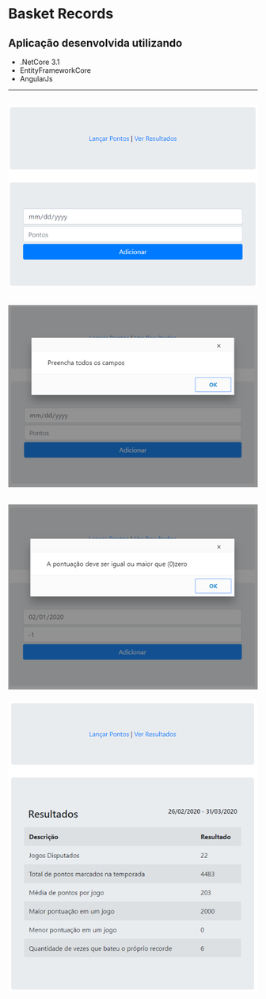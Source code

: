 # Basket Records

## Aplicação desenvolvida utilizando
* .NetCore 3.1
* EntityFrameworkCore
* AngularJs
---
![](/basket.Spa/images/lancar-pontos.png)
---
![](/basket.Spa/images/preencher-campos.png)
---
![](/basket.Spa/images/pontuacao-invalida.png)
---
![](/basket.Spa/images/ver-resultados.png)
